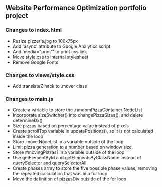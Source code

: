 ## Website Performance Optimization portfolio project

### Changes to index.html
* Resize pizzeria.jpg to 100x75px
* Add 'async' attribute to Google Analytics script
* Add 'media="print"' to print.css link
* Move style.css to internal stylesheet
* Remove Google Fonts

### Changes to views/style.css
* Add translateZ hack to .mover class

### Changes to main.js
* Create a variable to store the .randomPizzaContainer NodeList
* Incorporate sizeSwitcher() into changePizzaSizes(), and delete determineDx()
* Size pizzas based on percentage value instead of pixels
* Create scrollTop variable in updatePositions(), so it is not calculated inside the loop
* Store .move NodeList in a variable outside of the loop
* Limit pizza generation to a number based on window size.
* Store #movingPizzas1 in a variable outside of the loop
* Use getElementById and getElementsByClassName instead of querySelector and querySelectorAll
* Create phases array to store the five possible phase values, removing the repeated calculation that was in a for loop.
* Move the definition of pizzasDiv outside of the for loop
